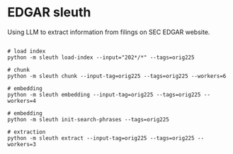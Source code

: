 
# EDGAR sleuth
Using LLM to extract information from filings on SEC EDGAR website.


```shell

# load index
python -m sleuth load-index --input="202*/*" --tags=orig225

# chunk
python -m sleuth chunk --input-tag=orig225 --tags=orig225 --workers=6

# embedding
python -m sleuth embedding --input-tag=orig225 --tags=orig225 --workers=4

# embedding
python -m sleuth init-search-phrases --tags=orig225

# extraction
python -m sleuth extract --input-tag=orig225 --tags=orig225 --workers=3
